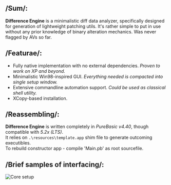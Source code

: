 ## /Sum/:
**Difference Engine** is a minimalistic diff data analyzer, specifically designed for generation of lightweight patching utils. It's rather simple to put in use without any prior knowledge of binary alteration mechanics.
Was never flagged by AVs so far.

## /Featurae/:
-	Fully native implementation with no external dependencies. *Proven to work on XP and beyond.*
-	Minimalistic Win98-inspired GUI. *Everything needed is compacted into single setup window.*
-	Extensive commandline automation support. *Could be used as classical shell utility.*
-	XCopy-based installation.

## /Reassembling/:
**Difference Engine** is written completely in *PureBasic v4.40*, though compatible with *5.2x (LTS)*.  
It relies on `.\resources\template.app` shim file to generate outcoming executibles.  
To rebuild constructor app - compile 'Main.pb' as root sourcefile.

## /Brief samples of interfacing/:
![Core setup](https://cloud.githubusercontent.com/assets/8768470/6955268/d1dfb492-d8e3-11e4-8bb5-07981c14933d.PNG)
